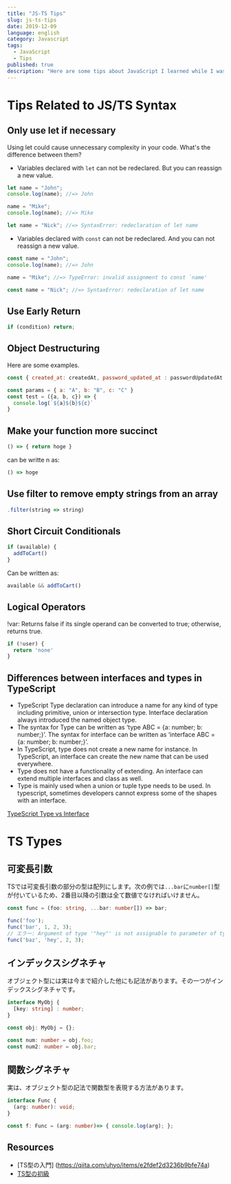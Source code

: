 ```yaml
---
title: "JS-TS Tips"
slug: js-ts-tips
date: 2019-12-09
language: english
category: Javascript
tags:
  - JavaScript
  - Tips
published: true
description: "Here are some tips about JavaScript I learned while I was working on some projects."
---
```

# Tips Related to JS/TS Syntax

## Only use let if necessary
Using let could cause unnecessary complexity in your code.
What's the difference between them?

- Variables declared with `let` can not be redeclared. But you can reassign a new value.

```js
let name = "John";
console.log(name); //=> John

name = "Mike";
console.log(name); //=> Mike

let name = "Nick"; //=> SyntaxError: redeclaration of let name
```
- Variables declared with `const` can not be redeclared. And you can not reassign a new value.

```js
const name = "John";
console.log(name); //=> John

name = "Mike"; //=> TypeError: invalid assignment to const `name'

const name = "Nick"; //=> SyntaxError: redeclaration of let name
```

## Use Early Return 

```js
if (condition) return;
```

## Object Destructuring
Here are some examples.

```js
const { created_at: createdAt, password_updated_at : passwordUpdatedAt } = user
```

```js
const params = { a: "A", b: "B", c: "C" }
const test = ({a, b, c}) => {
  console.log(`${a}${b}${c}`
}
```

## Make your function more succinct

```js
() => { return hoge }
```

can be writte n as:

```js
() => hoge
```

## Use filter to remove empty strings from an array

```js
.filter(string => string)
```

## Short Circuit Conditionals

```js
if (available) {
  addToCart()
}
```

Can be written as:

```js
available && addToCart()
```

## Logical Operators

!var: Returns false if its single operand can be converted to true; otherwise, returns true.

```js
if (!user) {
  return 'none'
}
```

## Differences between interfaces and types in TypeScript

- TypeScript Type declaration can introduce a name for any kind of type including primitive, union or intersection type. Interface declaration always introduced the named object type.
- The syntax for Type can be written as ‘type ABC = {a: number; b: number;}’. The syntax for interface can be written as ‘interface ABC = {a: number; b: number;}’.
- In TypeScript, type does not create a new name for instance. In TypeScript, an interface can create the new name that can be used everywhere.
- Type does not have a functionality of extending. An interface can extend multiple interfaces and class as well.
- Type is mainly used when a union or tuple type needs to be used. In typescript, sometimes developers cannot express some of the shapes with an interface.

[TypeScript Type vs Interface](https://www.educba.com/typescript-type-vs-interface/)

# TS Types

## 可変長引数

TSでは可変長引数の部分の型は配列にします。次の例では`...bar`に`number[]`型が付いているため、2番目以降の引数は全て数値でなければいけません。

```typescript
const func = (foo: string, ...bar: number[]) => bar;

func('foo');
func('bar', 1, 2, 3);
// エラー: Argument of type '"hey"' is not assignable to parameter of type 'number'. 
func('baz', 'hey', 2, 3);
```

## インデックスシグネチャ
オブジェクト型には実は今まで紹介した他にも記法があります。その一つがインデックスシグネチャです。

```typescript
interface MyObj {
  [key: string] : number;
}

const obj: MyObj = {};

const num: number = obj.foo;
const num2: number = obj.bar;
```

## 関数シグネチャ
実は、オブジェクト型の記法で関数型を表現する方法があります。

```typescript
interface Func {
  (arg: number): void;
}

const f: Func = (arg: number)=> { console.log(arg); };
```

## Resources
- [TS型の入門] (https://qiita.com/uhyo/items/e2fdef2d3236b9bfe74a)
- [TS型の初級](https://qiita.com/uhyo/items/da21e2b3c10c8a03952f)
